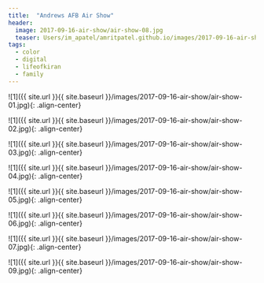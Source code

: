 ```yaml
---
title:  "Andrews AFB Air Show"
header:
  image: 2017-09-16-air-show/air-show-08.jpg
  teaser: Users/im_apatel/amritpatel.github.io/images/2017-09-16-air-show/air-show-08.jpg
tags: 
  - color
  - digital
  - lifeofkiran
  - family
---
```


<p></p>
![1]({{ site.url }}{{ site.baseurl }}/images/2017-09-16-air-show/air-show-01.jpg){: .align-center}
<figcaption> </figcaption>
<p></p>

<p></p>
![1]({{ site.url }}{{ site.baseurl }}/images/2017-09-16-air-show/air-show-02.jpg){: .align-center}
<figcaption> </figcaption>
<p></p>

<p></p>
![1]({{ site.url }}{{ site.baseurl }}/images/2017-09-16-air-show/air-show-03.jpg){: .align-center}
<figcaption> </figcaption>
<p></p>

<p></p>
![1]({{ site.url }}{{ site.baseurl }}/images/2017-09-16-air-show/air-show-04.jpg){: .align-center}
<figcaption> </figcaption>
<p></p>

<p></p>
![1]({{ site.url }}{{ site.baseurl }}/images/2017-09-16-air-show/air-show-05.jpg){: .align-center}
<figcaption> </figcaption>
<p></p>

<p></p>
![1]({{ site.url }}{{ site.baseurl }}/images/2017-09-16-air-show/air-show-06.jpg){: .align-center}
<figcaption> </figcaption>
<p></p>

<p></p>
![1]({{ site.url }}{{ site.baseurl }}/images/2017-09-16-air-show/air-show-07.jpg){: .align-center}
<figcaption> </figcaption>
<p></p>

<p></p>
![1]({{ site.url }}{{ site.baseurl }}/images/2017-09-16-air-show/air-show-09.jpg){: .align-center}
<figcaption> </figcaption>
<p></p>

